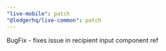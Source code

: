 ```yaml
---
"live-mobile": patch
"@ledgerhq/live-common": patch
---
```


BugFix - fixes issue in recipient input component ref
